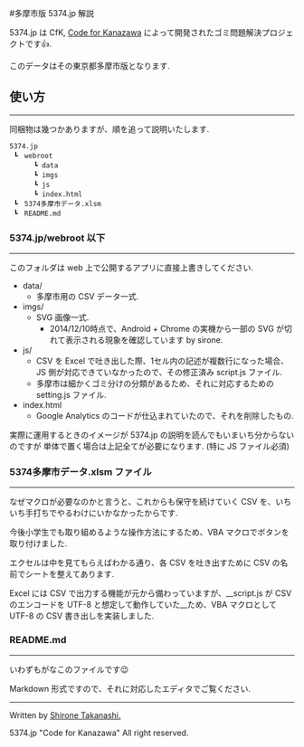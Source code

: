 #多摩市版 5374.jp 解説

5374.jp は CfK, [Code for Kanazawa](http://www.codeforkanazawa.org/) によって開発されたゴミ問題解決プロジェクトです:thumbsup:.

このデータはその東京都多摩市版となります.

## 使い方
-----
同梱物は幾つかありますが、順を追って説明いたします.

    5374.jp
     ┗　webroot
     　　　┗ data
     　　　┗ imgs
     　　　┗ js
     　　　┗ index.html
     ┗　5374多摩市データ.xlsm
     ┗　README.md
     
### 5374.jp/webroot 以下
----
このフォルダは web 上で公開するアプリに直接上書きしてください.

* data/
    * 多摩市用の CSV データ一式.
* imgs/
    * SVG 画像一式.
        * 2014/12/10時点で、Android + Chrome の実機から一部の SVG が切れて表示される現象を確認しています by sirone.
* js/
    * CSV を Excel で吐き出した際、1セル内の記述が複数行になった場合、JS 側が対応できていなかったので、その修正済み script.js ファイル.
    * 多摩市は細かくゴミ分けの分類があるため、それに対応するための setting.js ファイル.
* index.html
    * Google Analytics のコードが仕込まれていたので、それを削除したもの.

実際に運用するときのイメージが 5374.jp の説明を読んでもいまいち分からないのですが
単体で置く場合は上記全てが必要になります. (特に JS ファイル必須)

### 5374多摩市データ.xlsm ファイル
----
なぜマクロが必要なのかと言うと、これからも保守を続けていく CSV を、いちいち手打ちでやるわけにいかなかったからです.

今後小学生でも取り組めるような操作方法にするため、VBA マクロでボタンを取り付けました.

エクセルは中を見てもらえばわかる通り、各 CSV を吐き出すために CSV の名前でシートを整えてあります.

Excel には CSV で出力する機能が元から備わっていますが、__script.js が CSV のエンコードを UTF-8 と想定して動作していた__ため、VBA マクロとして UTF-8 の CSV 書き出しを実装しました.

### README.md
----
いわずもがなこのファイルです:wink:

Markdown 形式ですので、それに対応したエディタでご覧ください.

----
Written by [Shirone Takanashi.](https://github.com/sirone)

5374.jp "Code for Kanazawa" All right reserved.
